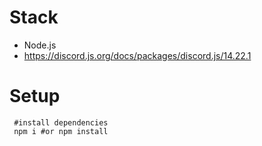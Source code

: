 # Stack

- Node.js
- https://discord.js.org/docs/packages/discord.js/14.22.1

# Setup

```shell
 #install dependencies
 npm i #or npm install
```
